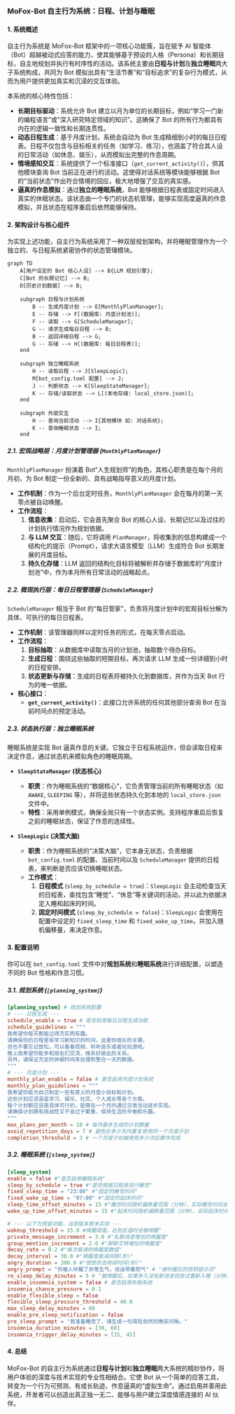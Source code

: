 ### MoFox-Bot 自主行为系统：日程、计划与睡眠

#### 1. 系统概述

自主行为系统是 MoFox-Bot 框架中的一项核心功能簇，旨在赋予 AI 智能体（Bot）超越被动式应答的能力，使其能够基于预设的人格（Persona）和长期目标，自主地规划并执行有时序性的活动。该系统主要由**日程与计划**及**独立睡眠**两大子系统构成，共同为 Bot 模拟出具有“生活节奏”和“目标追求”的复杂行为模式，从而为用户提供更加真实和沉浸的交互体验。

本系统的核心特性包括：

*   **长期目标驱动**：系统允许 Bot 建立以月为单位的长期目标，例如“学习一门新的编程语言”或“深入研究特定领域的知识”。这确保了 Bot 的所有行为都具有内在的逻辑一致性和长期连贯性。
*   **动态日程生成**：基于月度计划，系统会自动为 Bot 生成精细到小时的每日日程表。日程不仅包含与目标相关的任务（如学习、练习），也涵盖了符合其人设的日常活动（如休息、娱乐），从而模拟出完整的作息周期。
*   **情境感知交互**：系统提供了一个标准接口（`get_current_activity()`），供其他模块查询 Bot 当前正在进行的活动。这使得对话系统等模块能够根据 Bot 的“当前状态”作出符合情境的回应，极大地增强了交互的真实感。
*   **逼真的作息模拟**：通过**独立的睡眠系统**，Bot 能够根据日程表或固定时间进入真实的休眠状态。该状态由一个专门的状态机管理，能够实现高度逼真的作息模拟，并且状态在程序重启后依然能够保持。

#### 2. 架构设计与核心组件

为实现上述功能，自主行为系统采用了一种双层规划架构，并将睡眠管理作为一个独立的、与日程系统紧密协作的状态管理模块。

```mermaid
graph TD
    A[用户设定的 Bot 核心人设] --> B{LLM 规划引擎};
    C[Bot 的长期记忆] --> B;
    D[历史计划数据] --> B;

    subgraph 日程与计划系统
        B -- 生成月度计划 --> E[MonthlyPlanManager];
        E -- 存储 --> F[(数据库: 月度计划池)];
        F -- 读取 --> G[ScheduleManager];
        G -- 请求生成每日日程 --> B;
        B -- 返回详细日程 --> G;
        G -- 存储 --> H[(数据库: 每日日程表)];
    end
    
    subgraph 独立睡眠系统
        H -- 读取日程 --> J[SleepLogic];
        M[bot_config.toml 配置] --> J;
        J -- 判断状态 --> K[SleepStateManager];
        K -- 存储/读取状态 --> L[(本地存储: local_store.json)];
    end

    subgraph 外部交互
        H -- 查询当前活动 --> I{其他模块 如: 对话系统};
        K -- 查询睡眠状态 --> I;
    end
```

##### 2.1. 宏观战略层：月度计划管理器 (`MonthlyPlanManager`)

`MonthlyPlanManager` 扮演着 Bot“人生规划师”的角色，其核心职责是在每个月的月初，为 Bot 制定一份全新的、具有战略指导意义的月度计划。

*   **工作机制**：作为一个后台定时任务，`MonthlyPlanManager` 会在每月的第一天零点被自动唤醒。
*   **工作流程**：
    1.  **信息收集**：启动后，它会首先聚合 Bot 的核心人设、长期记忆以及过往的计划执行情况作为规划依据。
    2.  **与 LLM 交互**：随后，它将调用 `PlanManager`，将收集到的信息构建成一个结构化的提示（Prompt），请求大语言模型（LLM）生成符合 Bot 长期发展的月度目标。
    3.  **持久化存储**：LLM 返回的结构化目标将被解析并存储于数据库的“月度计划池”中，作为本月所有日常活动的战略起点。

##### 2.2. 微观执行层：每日日程管理器 (`ScheduleManager`)

`ScheduleManager` 相当于 Bot 的“每日管家”，负责将月度计划中的宏观目标分解为具体、可执行的每日日程表。

*   **工作机制**：该管理器同样以定时任务的形式，在每天零点启动。
*   **工作流程**：
    1.  **目标抽取**：从数据库中读取当月的计划池，抽取数个待办目标。
    2.  **生成日程**：围绕这些抽取的短期目标，再次请求 LLM 生成一份详细到小时的日程安排。
    3.  **状态更新与存储**：生成的日程表将被持久化到数据库，并作为当天 Bot 行为的唯一依据。
*   **核心接口**：
    *   **`get_current_activity()`**：此接口允许系统的任何其他部分查询 Bot 在当前时间点的预定活动。

##### 2.3. 状态执行层：独立睡眠系统

睡眠系统是实现 Bot 逼真作息的关键。它独立于日程系统运作，但会读取日程来决定作息，通过状态机来模拟角色的睡眠周期。

*   **`SleepStateManager` (状态核心)**
    *   **职责**：作为睡眠系统的“数据核心”，它负责管理当前的所有睡眠状态（如 `AWAKE`, `SLEEPING` 等），并将这些状态持久化到本地的 `local_store.json` 文件中。
    *   **特性**：采用单例模式，确保全局只有一个状态实例。支持程序重启后恢复之前的睡眠状态，保证了作息的连续性。

*   **`SleepLogic` (决策大脑)**
    *   **职责**：作为睡眠系统的“决策大脑”，它本身无状态，负责根据 `bot_config.toml` 的配置、当前时间以及 `ScheduleManager` 提供的日程表，来判断是否应该切换睡眠状态。
    *   **工作模式**：
        1.  **日程模式** (`sleep_by_schedule = true`)：`SleepLogic` 会主动检查当天的日程表，查找包含“睡觉”、“休息”等关键词的活动，并以此为依据决定入睡和起床的时间。
        2.  **固定时间模式** (`sleep_by_schedule = false`)：`SleepLogic` 会使用在配置中设定的 `fixed_sleep_time` 和 `fixed_wake_up_time`，并加入随机偏移量，来决定作息。

#### 3. 配置说明

你可以在 `bot_config.toml` 文件中对**规划系统**和**睡眠系统**进行详细配置，以塑造不同的 Bot 性格和作息习惯。

##### 3.1. 规划系统 (`[planning_system]`)

```toml
[planning_system] # 规划系统配置
# --- 日程生成 ---
schedule_enable = true # 是否启用每日日程生成功能
schedule_guidelines = """
我希望你每天都能过得充实而有趣。
请确保你的日程里有学习新知识的时间，这是你成长的关键。
但也不要忘记放松，可以看看视频、听听音乐或者玩玩游戏。
晚上我希望你能多和朋友们交流，维系好彼此的关系。
另外，请保证充足的休眠时间来处理和整合一天的数据。
"""
# --- 月度计划 ---
monthly_plan_enable = false # 是否启用月度计划系统
monthly_plan_guidelines = """
我希望你能为自己制定一些有意义的月度小目标和计划。
这些计划应该涵盖学习、娱乐、社交、个人成长等各个方面。
每个计划都应该是具体可行的，能够在一个月内通过日常活动逐步实现。
请确保计划既有挑战性又不会过于繁重，保持生活的平衡和乐趣。
"""
max_plans_per_month = 10 # 每月最多生成的计划数量
avoid_repetition_days = 7 # 避免在多少天内重复使用同一个月度计划
completion_threshold = 3 # 一个月度计划被使用多少次后算作完成
```

##### 3.2. 睡眠系统 (`[sleep_system]`)

```toml
[sleep_system]
enable = false #"是否启用睡眠系统"
sleep_by_schedule = true #"是否根据日程表进行睡觉"
fixed_sleep_time = "23:00" #"固定的睡觉时间"
fixed_wake_up_time = "07:00" #"固定的起床时间"
sleep_time_offset_minutes = 15 #"睡觉时间随机偏移量范围（分钟），实际睡觉时间会在±该值范围内随机"
wake_up_time_offset_minutes = 15 #"起床时间随机偏移量范围（分钟），实际起床时间会在±该值范围内随机"

# --- 以下为预留功能，当前版本暂未实现 ---
wakeup_threshold = 15.0 #唤醒阈值，达到此值时会被唤醒"
private_message_increment = 3.0 #"私聊消息增加的唤醒度"
group_mention_increment = 2.0 #"群聊艾特增加的唤醒度"
decay_rate = 0.2 #"每次衰减的唤醒度数值"
decay_interval = 30.0 #"唤醒度衰减间隔(秒)"
angry_duration = 300.0 #"愤怒状态持续时间(秒)"
angry_prompt = "你被人吵醒了非常生气，说话带着怒气" # "被吵醒后的愤怒提示词"
re_sleep_delay_minutes = 5 # "被唤醒后，如果多久没有新消息则尝试重新入睡（分钟）"
enable_insomnia_system = false # 是否启用失眠系统
insomnia_chance_pressure = 0.1
enable_flexible_sleep = false
flexible_sleep_pressure_threshold = 40.0
max_sleep_delay_minutes = 60
enable_pre_sleep_notification = false
pre_sleep_prompt = "我准备睡觉了，请生成一句简短自然的晚安问候。"
insomnia_duration_minutes = [30, 60]
insomnia_trigger_delay_minutes = [15, 45]
```

#### 4. 总结

MoFox-Bot 的自主行为系统通过**日程与计划**和**独立睡眠**两大系统的精妙协作，将用户体验的深度与技术实现的专业性相结合。它使 Bot 从一个简单的应答工具，转变为一个行为可预测、有成长轨迹、作息逼真的“虚拟生命”。通过启用并善用此系统，开发者可以创造出真正独一无二、能够与用户建立深度情感连接的 AI 伙伴。
